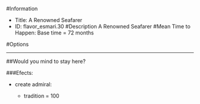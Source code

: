 #Information
 - Title: A Renowned Seafarer
 - ID: flavor_esmari.30
#Description
A Renowned Seafarer
#Mean Time to Happen:
Base time = 72 months

#Options

___
##Would you mind to stay here?

###Efects:<ul><li>create admiral:</li><ul><li>tradition = 100</li></ul></ul>
